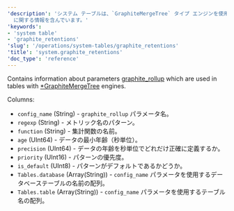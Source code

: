 ```yaml
---
'description': 'システム テーブルは、`GraphiteMergeTree` タイプ エンジンを使用するテーブルで使用されるパラメータ `graphite_rollup`
  に関する情報を含んでいます。'
'keywords':
- 'system table'
- 'graphite_retentions'
'slug': '/operations/system-tables/graphite_retentions'
'title': 'system.graphite_retentions'
'doc_type': 'reference'
---
```


Contains information about parameters [graphite_rollup](../../operations/server-configuration-parameters/settings.md#graphite) which are used in tables with [\*GraphiteMergeTree](../../engines/table-engines/mergetree-family/graphitemergetree.md) engines.

Columns:

- `config_name` (String) - `graphite_rollup` パラメータ名。
- `regexp` (String) - メトリック名のパターン。
- `function` (String) - 集計関数の名前。
- `age` (UInt64) - データの最小年齢（秒単位）。
- `precision` (UInt64) - データの年齢を秒単位でどれだけ正確に定義するか。
- `priority` (UInt16) - パターンの優先度。
- `is_default` (UInt8) - パターンがデフォルトであるかどうか。
- `Tables.database` (Array(String)) - `config_name` パラメータを使用するデータベーステーブルの名前の配列。
- `Tables.table` (Array(String)) - `config_name` パラメータを使用するテーブル名の配列。
